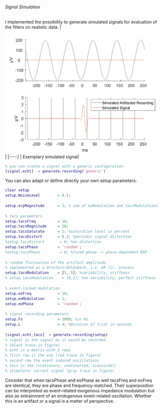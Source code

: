 ###### Signal Simulation
I implemented the possibility to generate simulated signals for evaluation of the filters on realistic data.
|<img src = "./img/exemplary_generic.png">|
|:---:|
| Exemplary simulated signal|
```matlab
% you can create a signal with a generic configuration
[signal,echt]  = generate.recording('generic')
```
You can also adapt or define directly your own setup parameters:
```matlab
clear setup
setup.NoiseLevel        = 0.1;

setup.erpMagnitude      = 2; % sum of eoModulation and tacsModulation(1)

% tacs parameters
setup.tacsFreq          = 10;
setup.tacsMagnitude     = 20;
setup.tacsSaturate      = 1; %saturation level in percent
setup.tacsDistort       = 0.2; %periodic signal distortion
%setup.tacsDistort       = 0; %no distortion
setup.tacsPhase         = 'random';
%setup.tacsPhase         = 0; %fixed phase -> phase-dependent ERP

% random fluctuation of the artifact amplitude.
% implemented as a Ornstein–Uhlenbeck, i.e. AR (1), process
setup.tacsModulation    = [1,.5]; %variability, stiffness
% setup.tacsModulation    = [0,1]; %no variability, perfect stiffness

% event-locked modulation
setup.eoFreq            = 10;
setup.eoModulation      = 1;
setup.eoPhase           = 'random';

% signal recording parameters
setup.Fs                = 1000; %in Hz
setup.L                 = 4; %Duration of trial in seconds

[signal,echt,tacs]  = generate.recording(setup)
% signal is the signal as it would be recorded
% (black trace in figure)
% echt is a matrix with 2 rows
% first row is the erp (red trace in figure)
% second row the event-induced oscillations
% tacs is the (stationary, undistorted, sinusoidal)
% stimulator current signal (gray trace in figure)
```
Consider that when tacsPhase and eoPhase as well tacsFreq and eoFreq are identical, they are phase and frequency-matched. Their superposition can be interpreted as event-related exogenous impedance modulation but also as entrainment of an endogenous event-related oscillation. Whether this is an artifact or a signal is a matter of perspective.
